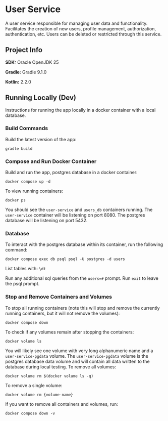 # User Service

A user service responsible for managing user data and functionality. Facilitates the creation of new users, profile 
management, authorization, authentication, etc. Users can be deleted or restricted through this service. 

## Project Info

**SDK:** Oracle OpenJDK 25

**Gradle:** Gradle 9.1.0

**Kotlin:** 2.2.0

## Running Locally (Dev)

Instructions for running the app locally in a docker container with a local database.

### Build Commands

Build the latest version of the app:

```
gradle build
```

### Compose and Run Docker Container

Build and run the app, postgres database in a docker container:

```
docker compose up -d
```

To view running containers:

```
docker ps
```

You should see the `user-service` and `users_db` containers running. The `user-service` container will be listening on 
port 8080. The postgres database will be listening on port 5432.

### Database

To interact with the postgres database within its container, run the following command:

```
docker compose exec db psql psql -U postgres -d users
```

List tables with: `\dt`

Run any additional sql queries from the `users=#` prompt. Run `exit` to leave the psql prompt.

### Stop and Remove Containers and Volumes

To stop all running containers (note this will stop and remove the currently running containers, but it will not remove
the volumes):

```
docker compose down
```

To check if any volumes remain after stopping the containers:
```
docker volume ls
```

You will likely see one volume with very long alphanumeric name and a `user-service-pgdata` volume. The 
`user-service-pgdata` volume is the postgres database data volume and will contain all data written to the database 
during local testing. To remove all volumes:

```
docker volume rm $(docker volume ls -q)
```

To remove a single volume:
```
docker volume rm {volume-name}
```

If you want to remove all containers and volumes, run:
```
docker compose down -v
```